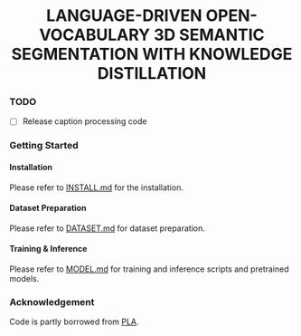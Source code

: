 <div align="center">

<h1>LANGUAGE-DRIVEN OPEN-VOCABULARY 3D SEMANTIC SEGMENTATION WITH KNOWLEDGE DISTILLATION</h1>

</div>

### TODO
- [ ] Release caption processing code

### Getting Started

#### Installation
Please refer to [INSTALL.md](docs/INSTALL.md) for the installation.

#### Dataset Preparation
Please refer to [DATASET.md](docs/DATASET.md) for dataset preparation.

#### Training & Inference

Please refer to [MODEL.md](docs/MODEL.md) for training and inference scripts and pretrained models.

### Acknowledgement
Code is partly borrowed from [PLA](https://dingry.github.io/projects/PLA).
